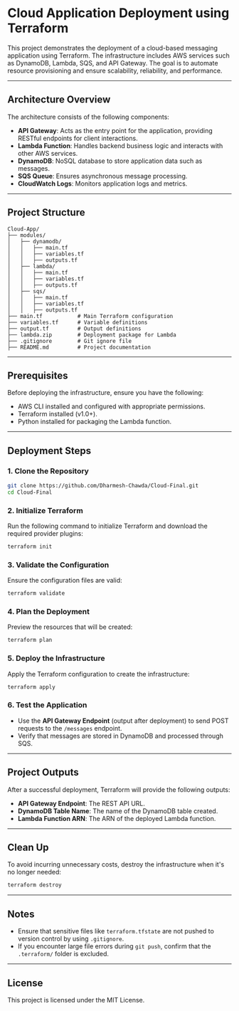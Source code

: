 # Cloud Application Deployment using Terraform

This project demonstrates the deployment of a cloud-based messaging application using Terraform. The infrastructure includes AWS services such as DynamoDB, Lambda, SQS, and API Gateway. The goal is to automate resource provisioning and ensure scalability, reliability, and performance.

---

## **Architecture Overview**

The architecture consists of the following components:

- **API Gateway**: Acts as the entry point for the application, providing RESTful endpoints for client interactions.
- **Lambda Function**: Handles backend business logic and interacts with other AWS services.
- **DynamoDB**: NoSQL database to store application data such as messages.
- **SQS Queue**: Ensures asynchronous message processing.
- **CloudWatch Logs**: Monitors application logs and metrics.

---

## **Project Structure**

```
Cloud-App/
├── modules/
│   ├── dynamodb/
│   │   ├── main.tf
│   │   ├── variables.tf
│   │   ├── outputs.tf
│   ├── lambda/
│   │   ├── main.tf
│   │   ├── variables.tf
│   │   ├── outputs.tf
│   ├── sqs/
│   │   ├── main.tf
│   │   ├── variables.tf
│   │   ├── outputs.tf
├── main.tf           # Main Terraform configuration
├── variables.tf      # Variable definitions
├── output.tf         # Output definitions
├── lambda.zip        # Deployment package for Lambda
├── .gitignore        # Git ignore file
├── README.md         # Project documentation
```

---

## **Prerequisites**

Before deploying the infrastructure, ensure you have the following:

- AWS CLI installed and configured with appropriate permissions.
- Terraform installed (v1.0+).
- Python installed for packaging the Lambda function.

---

## **Deployment Steps**

### **1. Clone the Repository**
```bash
git clone https://github.com/Dharmesh-Chawda/Cloud-Final.git
cd Cloud-Final
```

### **2. Initialize Terraform**
Run the following command to initialize Terraform and download the required provider plugins:
```bash
terraform init
```

### **3. Validate the Configuration**
Ensure the configuration files are valid:
```bash
terraform validate
```

### **4. Plan the Deployment**
Preview the resources that will be created:
```bash
terraform plan
```

### **5. Deploy the Infrastructure**
Apply the Terraform configuration to create the infrastructure:
```bash
terraform apply
```

### **6. Test the Application**
- Use the **API Gateway Endpoint** (output after deployment) to send POST requests to the `/messages` endpoint.
- Verify that messages are stored in DynamoDB and processed through SQS.

---

## **Project Outputs**

After a successful deployment, Terraform will provide the following outputs:

- **API Gateway Endpoint**: The REST API URL.
- **DynamoDB Table Name**: The name of the DynamoDB table created.
- **Lambda Function ARN**: The ARN of the deployed Lambda function.

---

## **Clean Up**

To avoid incurring unnecessary costs, destroy the infrastructure when it's no longer needed:
```bash
terraform destroy
```

---

## **Notes**

- Ensure that sensitive files like `terraform.tfstate` are not pushed to version control by using `.gitignore`.
- If you encounter large file errors during `git push`, confirm that the `.terraform/` folder is excluded.

---

## **License**

This project is licensed under the MIT License.
